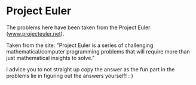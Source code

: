 Project Euler
=============

The problems here have been taken from the Project Euler (www.projecteuler.net).

Taken from the site:
"Project Euler is a series of challenging mathematical/computer programming
problems that will require more than just mathematical insights to solve."


I advice you to not straight up copy the answer as the fun part in the problems
lie in figuring out the answers yourself! : )